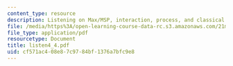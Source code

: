 ```yaml
---
content_type: resource
description: Listening on Max/MSP, interaction, process, and classical.
file: /media/https%3A/open-learning-course-data-rc.s3.amazonaws.com/21m-361-composing-with-computers-i-electronic-music-composition-spring-2008/cf571ac408e87c9784bf1376a7bfc9e8_listen4_4.pdf
file_type: application/pdf
resourcetype: Document
title: listen4_4.pdf
uid: cf571ac4-08e8-7c97-84bf-1376a7bfc9e8
---
```


